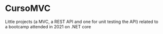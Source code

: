 # CursoMVC

Little projects (a MVC, a REST API and one for unit testing the API) related to a bootcamp attended in 2021 on .NET core
